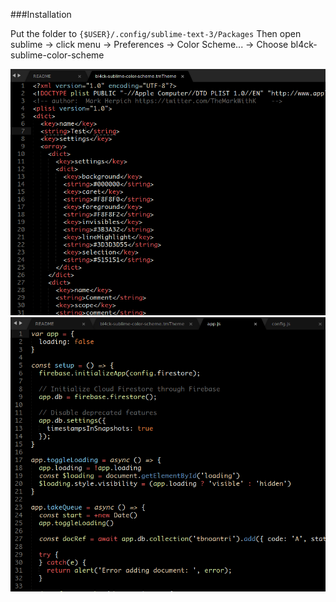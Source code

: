 ###Installation

Put the folder to ```{$USER}/.config/sublime-text-3/Packages```
Then open sublime -> click menu -> Preferences -> Color Scheme... -> Choose bl4ck-sublime-color-scheme

![Alt text](screenshots/1.png?raw=true "SS 1")
![Alt text](screenshots/2.png?raw=true "SS 2")